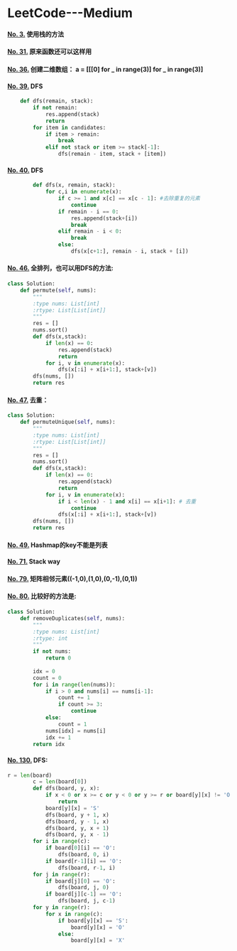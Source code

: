 # LeetCode---Medium
#### [No. 3.](https://leetcode-cn.com/problems/longest-substring-without-repeating-characters/)  使用栈的方法
#### [No. 31.](https://leetcode-cn.com/problems/next-permutation/) 原来函数还可以这样用
#### [No. 36.](https://leetcode-cn.com/problems/valid-sudoku/description/) 创建二维数组： a = [[[0] for _ in range(3)] for _ in range(3)]
#### [No. 39.](https://leetcode-cn.com/problems/combination-sum/) DFS
``` python
    def dfs(remain, stack):
        if not remain:
            res.append(stack)
            return 
        for item in candidates:
            if item > remain:
                break
            elif not stack or item >= stack[-1]:
                dfs(remain - item, stack + [item])
```
#### [No. 40.](https://leetcode-cn.com/problems/combination-sum-ii/) DFS
``` python
        def dfs(x, remain, stack):
            for c,i in enumerate(x):
                if c >= 1 and x[c] == x[c - 1]: #去除重复的元素
                    continue
                if remain - i == 0:
                    res.append(stack+[i])
                    break
                elif remain - i < 0:
                    break
                else:
                    dfs(x[c+1:], remain - i, stack + [i])
```
#### [No. 46.](https://leetcode-cn.com/problems/permutations/description/) 全排列，也可以用DFS的方法:
``` python
class Solution:
    def permute(self, nums):
        """
        :type nums: List[int]
        :rtype: List[List[int]]
        """
        res = []
        nums.sort()
        def dfs(x,stack):
            if len(x) == 0:
                res.append(stack)
                return
            for i, v in enumerate(x):
                dfs(x[:i] + x[i+1:], stack+[v])
        dfs(nums, [])
        return res
```
#### [No. 47.](https://leetcode-cn.com/problems/permutations-ii/) 去重：
``` py
class Solution:
    def permuteUnique(self, nums):
        """
        :type nums: List[int]
        :rtype: List[List[int]]
        """
        res = []
        nums.sort()
        def dfs(x,stack):
            if len(x) == 0:
                res.append(stack)
                return
            for i, v in enumerate(x):
                if i < len(x) - 1 and x[i] == x[i+1]: # 去重
                    continue
                dfs(x[:i] + x[i+1:], stack+[v])
        dfs(nums, [])
        return res
```
#### [No. 49.](https://leetcode-cn.com/problems/group-anagrams/) Hashmap的key不能是列表
#### [No. 71.](https://leetcode-cn.com/problems/simplify-path/) Stack way
#### [No. 79.](https://leetcode-cn.com/problems/word-search/) 矩阵相邻元素((-1,0),(1,0),(0,-1),(0,1))
#### [No. 80.](https://leetcode-cn.com/problems/remove-duplicates-from-sorted-array-ii/) 比较好的方法是:
``` py
class Solution:
    def removeDuplicates(self, nums):
        """
        :type nums: List[int]
        :rtype: int
        """
        if not nums:
            return 0
        
        idx = 0
        count = 0
        for i in range(len(nums)):
            if i > 0 and nums[i] == nums[i-1]:
                count += 1
                if count >= 3:
                    continue
            else:
                count = 1
            nums[idx] = nums[i]
            idx += 1
        return idx
```
#### [No. 130.](https://leetcode-cn.com/problems/surrounded-regions/description/) DFS:
```py
r = len(board)
        c = len(board[0])
        def dfs(board, y, x):
            if x < 0 or x >= c or y < 0 or y >= r or board[y][x] != 'O':
                return 
            board[y][x] = 'S'
            dfs(board, y + 1, x)
            dfs(board, y - 1, x)
            dfs(board, y, x + 1)
            dfs(board, y, x - 1)
        for i in range(c):
            if board[0][i] == 'O':
                dfs(board, 0, i)
            if board[r-1][i] == 'O':
                dfs(board, r-1, i)
        for j in range(r):
            if board[j][0] == 'O':
                dfs(board, j, 0)
            if board[j][c-1] == 'O':
                dfs(board, j, c-1)
        for y in range(r):
            for x in range(c):
                if board[y][x] == 'S':
                    board[y][x] = 'O'
                else:
                    board[y][x] = 'X'
```